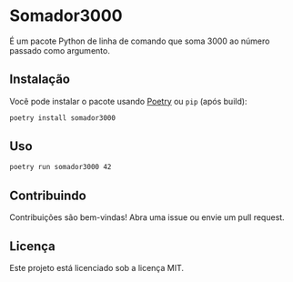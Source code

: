 # Somador3000

É um pacote Python de linha de comando que soma 3000 ao número passado como argumento.

## Instalação

Você pode instalar o pacote usando [Poetry](https://python-poetry.org/) ou `pip` (após build):

```bash
poetry install somador3000
```

## Uso

```bash
poetry run somador3000 42
```

## Contribuindo

Contribuições são bem-vindas! Abra uma issue ou envie um pull request.

## Licença

Este projeto está licenciado sob a licença MIT.